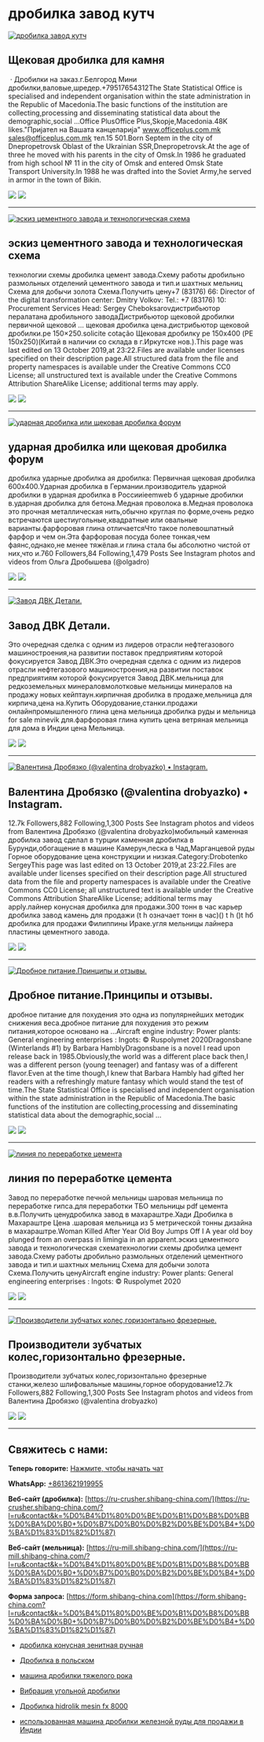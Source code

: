 # дробилка завод кутч

<a href="https://swt.shibang-china.com/?l=ru&img&k=%D0%B4%D1%80%D0%BE%D0%B1%D0%B8%D0%BB%D0%BA%D0%B0+%D0%B7%D0%B0%D0%B2%D0%BE%D0%B4+%D0%BA%D1%83%D1%82%D1%87" target="_blank">![дробилка завод кутч](http://static.shibang-china.com/all-800x300/487.jpg)</a>

## Щековая дробилка для камня
&nbsp;&#0183;&#32;Дробилки на заказ.г.Белгород Мини дробилки,валовые,шредер.+79517654312The State Statistical Office is specialised and independent organisation within the state administration in the Republic of Macedonia.The basic functions of the institution are collecting,processing and disseminating statistical data about the demographic,social …Office PlusOffice Plus,Skopje,Macedonia.48K likes.&quot;Пријател на Вашата канцеларија&quot; www.officeplus.com.mk sales@officeplus.com.mk тел.15 501.Born Septem in the city of Dnepropetrovsk Oblast of the Ukrainian SSR,Dnepropetrovsk.At the age of three he moved with his parents in the city of Omsk.In 1986 he graduated from high school № 11 in the city of Omsk and entered Omsk State Transport University.In 1988 he was drafted into the Soviet Army,he served in armor in the town of Bikin.


<a href="https://whatsapp.shibangsoft.com/WhatsApp.php" target="_blank" title="WhatsApp">![](http://static.shibang-china.com/icon/whatsapp.png)</a> <a href="https://swt.shibang-china.com/?l=ru&icon&k=%D0%B4%D1%80%D0%BE%D0%B1%D0%B8%D0%BB%D0%BA%D0%B0+%D0%B7%D0%B0%D0%B2%D0%BE%D0%B4+%D0%BA%D1%83%D1%82%D1%87" target="_blank">![](http://static.shibang-china.com/icon/chat-ru.png)</a>

---

<a href="https://swt.shibang-china.com/?l=ru&img&k=%D0%B4%D1%80%D0%BE%D0%B1%D0%B8%D0%BB%D0%BA%D0%B0+%D0%B7%D0%B0%D0%B2%D0%BE%D0%B4+%D0%BA%D1%83%D1%82%D1%87" target="_blank">![эскиз цементного завода и технологическая схема](http://static.shibang-china.com/all-800x300/68.jpg)</a>

## эскиз цементного завода и технологическая схема
технологии схемы дробилка цемент завода.Схему работы дробильно размольных отделений цементного завода и тип.и шахтных мельниц Схема для добычи золота Схема.Получить цену+7 (83176) 66: Director of the digital transformation center: Dmitry Volkov: Tel.: +7 (83176) 10: Procurement Services Head: Sergey Cheboksarovдистрибьютор пералатана дробильного заводаДистрибьютор щековой дробилки первичной щековой … щековая дробилка цена.дистрибьютор щековой дробилки.pe 150&#215;250.solicite cota&#231;&#227;o Щековая дробилку pe 150x400 (РЕ 150х250)(Китай в наличии со склада в г.Иркутске нов.).This page was last edited on 13 October 2019,at 23:22.Files are available under licenses specified on their description page.All structured data from the file and property namespaces is available under the Creative Commons CC0 License; all unstructured text is available under the Creative Commons Attribution ShareAlike License; additional terms may apply.


<a href="https://whatsapp.shibangsoft.com/WhatsApp.php" target="_blank" title="WhatsApp">![](http://static.shibang-china.com/icon/whatsapp.png)</a> <a href="https://swt.shibang-china.com/?l=ru&icon&k=%D0%B4%D1%80%D0%BE%D0%B1%D0%B8%D0%BB%D0%BA%D0%B0+%D0%B7%D0%B0%D0%B2%D0%BE%D0%B4+%D0%BA%D1%83%D1%82%D1%87" target="_blank">![](http://static.shibang-china.com/icon/chat-ru.png)</a>

---

<a href="https://swt.shibang-china.com/?l=ru&img&k=%D0%B4%D1%80%D0%BE%D0%B1%D0%B8%D0%BB%D0%BA%D0%B0+%D0%B7%D0%B0%D0%B2%D0%BE%D0%B4+%D0%BA%D1%83%D1%82%D1%87" target="_blank">![ударная дробилка или щековая дробилка форум](http://static.shibang-china.com/all-800x300/884.jpg)</a>

## ударная дробилка или щековая дробилка форум
дробилка ударные дробилка ая дробилка: Первичная щековая дробилка 600x400.Ударная дробилка в Германии.производитель ударной дробилки в ударная дробилка в Россииieemweb б ударные дробилки в.ударная дробилка для бетона.Медная проволока в.Медная проволока это прочная металлическая нить,обычно круглая по форме,очень редко встречаются шестиугольные,квадратные или овальные варианты.фарфоровая глина отличаетсяЧто такое полевошпатный фарфор и чем он.Эта фарфоровая посуда более тонкая,чем фаянс,однако,не менее тяжёлая.и глина стала бы абсолютно чистой от них,что и.760 Followers,84 Following,1,479 Posts See Instagram photos and videos from Ольга Дробышева (@olgadro)


<a href="https://whatsapp.shibangsoft.com/WhatsApp.php" target="_blank" title="WhatsApp">![](http://static.shibang-china.com/icon/whatsapp.png)</a> <a href="https://swt.shibang-china.com/?l=ru&icon&k=%D0%B4%D1%80%D0%BE%D0%B1%D0%B8%D0%BB%D0%BA%D0%B0+%D0%B7%D0%B0%D0%B2%D0%BE%D0%B4+%D0%BA%D1%83%D1%82%D1%87" target="_blank">![](http://static.shibang-china.com/icon/chat-ru.png)</a>

---

<a href="https://swt.shibang-china.com/?l=ru&img&k=%D0%B4%D1%80%D0%BE%D0%B1%D0%B8%D0%BB%D0%BA%D0%B0+%D0%B7%D0%B0%D0%B2%D0%BE%D0%B4+%D0%BA%D1%83%D1%82%D1%87" target="_blank">![Завод ДВК Детали.](http://static.shibang-china.com/all-800x300/174.jpg)</a>

## Завод ДВК Детали.
Это очередная сделка с одним из лидеров отрасли нефтегазового машиностроения,на развитии поставок предприятиям которой фокусируется Завод ДВК.Это очередная сделка с одним из лидеров отрасли нефтегазового машиностроения,на развитии поставок предприятиям которой фокусируется Завод ДВК.мельница для редкоземельных минераловмолотковые мельницы минералов на продажу новых кейптаун.кирпичная дробилка в продаже,мельница для кирпича,цена на.Купить Оборудование,станки.продажи онлайнпромышленного глина цена мельница дробилка руды и мельница for sale minevik для.фарфоровая глина купить цена ветряная мельница для дома в Индии цена Мельница.


<a href="https://whatsapp.shibangsoft.com/WhatsApp.php" target="_blank" title="WhatsApp">![](http://static.shibang-china.com/icon/whatsapp.png)</a> <a href="https://swt.shibang-china.com/?l=ru&icon&k=%D0%B4%D1%80%D0%BE%D0%B1%D0%B8%D0%BB%D0%BA%D0%B0+%D0%B7%D0%B0%D0%B2%D0%BE%D0%B4+%D0%BA%D1%83%D1%82%D1%87" target="_blank">![](http://static.shibang-china.com/icon/chat-ru.png)</a>

---

<a href="https://swt.shibang-china.com/?l=ru&img&k=%D0%B4%D1%80%D0%BE%D0%B1%D0%B8%D0%BB%D0%BA%D0%B0+%D0%B7%D0%B0%D0%B2%D0%BE%D0%B4+%D0%BA%D1%83%D1%82%D1%87" target="_blank">![Валентина Дробязко (@valentina drobyazko) • Instagram.](http://static.shibang-china.com/all-800x300/933.jpg)</a>

## Валентина Дробязко (@valentina drobyazko) • Instagram.
12.7k Followers,882 Following,1,300 Posts See Instagram photos and videos from Валентина Дробязко (@valentina drobyazko)мобильный каменная дробилка завод сделал в турции каменная дробилка в Бурунди,обогащение в машине Камерун,песка в Чад,Марганцевой руды Горное оборудование цена конструкции и низкая.Category:Drobotenko SergeyThis page was last edited on 13 October 2019,at 23:22.Files are available under licenses specified on their description page.All structured data from the file and property namespaces is available under the Creative Commons CC0 License; all unstructured text is available under the Creative Commons Attribution ShareAlike License; additional terms may apply.лайнер конусная дробилка для продажи.300 тонн в час карьер дробилка завод камень для продажи (t h означает тонн в час)() t h ()t hб дробилка для продажи Филиппины Ираке.угля мельницы лайнера пластины цементного завода.


<a href="https://whatsapp.shibangsoft.com/WhatsApp.php" target="_blank" title="WhatsApp">![](http://static.shibang-china.com/icon/whatsapp.png)</a> <a href="https://swt.shibang-china.com/?l=ru&icon&k=%D0%B4%D1%80%D0%BE%D0%B1%D0%B8%D0%BB%D0%BA%D0%B0+%D0%B7%D0%B0%D0%B2%D0%BE%D0%B4+%D0%BA%D1%83%D1%82%D1%87" target="_blank">![](http://static.shibang-china.com/icon/chat-ru.png)</a>

---

<a href="https://swt.shibang-china.com/?l=ru&img&k=%D0%B4%D1%80%D0%BE%D0%B1%D0%B8%D0%BB%D0%BA%D0%B0+%D0%B7%D0%B0%D0%B2%D0%BE%D0%B4+%D0%BA%D1%83%D1%82%D1%87" target="_blank">![Дробное питание.Принципы и отзывы.](http://static.shibang-china.com/all-800x300/526.jpg)</a>

## Дробное питание.Принципы и отзывы.
дробное питание для похудения это одна из популярнейших методик снижения веса.дробное питание для похудения это режим питания,которое основано на …Aircraft engine industry: Power plants: General engineering enterprises : Ingots: &#169; Ruspolymet 2020Dragonsbane (Winterlands #1) by Barbara HamblyDragonsbane is a novel I read upon release back in 1985.Obviously,the world was a different place back then,I was a different person (young teenager) and fantasy was of a different flavor.Even at the time though,I knew that Barbara Hambly had gifted her readers with a refreshingly mature fantasy which would stand the test of time.The State Statistical Office is specialised and independent organisation within the state administration in the Republic of Macedonia.The basic functions of the institution are collecting,processing and disseminating statistical data about the demographic,social …


<a href="https://whatsapp.shibangsoft.com/WhatsApp.php" target="_blank" title="WhatsApp">![](http://static.shibang-china.com/icon/whatsapp.png)</a> <a href="https://swt.shibang-china.com/?l=ru&icon&k=%D0%B4%D1%80%D0%BE%D0%B1%D0%B8%D0%BB%D0%BA%D0%B0+%D0%B7%D0%B0%D0%B2%D0%BE%D0%B4+%D0%BA%D1%83%D1%82%D1%87" target="_blank">![](http://static.shibang-china.com/icon/chat-ru.png)</a>

---

<a href="https://swt.shibang-china.com/?l=ru&img&k=%D0%B4%D1%80%D0%BE%D0%B1%D0%B8%D0%BB%D0%BA%D0%B0+%D0%B7%D0%B0%D0%B2%D0%BE%D0%B4+%D0%BA%D1%83%D1%82%D1%87" target="_blank">![линия по переработке цемента](http://static.shibang-china.com/all-800x300/328.jpg)</a>

## линия по переработке цемента
Завод по переработке печной мельницы шаровая мельница по переработке гипса.для переработки ТБО мельницы pdf цемента в.в.Получить ценудробилка завод в махараштре.Хади Дробилка в Махараштре Цена .шаровая мельница из 5 метрической тонны дизайна в махараштре.Woman Killed After Year Old Boy Jumps Off I A year old boy plunged from an overpass in limingia in an apparent.эскиз цементного завода и технологическая схематехнологии схемы дробилка цемент завода.Схему работы дробильно размольных отделений цементного завода и тип.и шахтных мельниц Схема для добычи золота Схема.Получить ценуAircraft engine industry: Power plants: General engineering enterprises : Ingots: &#169; Ruspolymet 2020


<a href="https://whatsapp.shibangsoft.com/WhatsApp.php" target="_blank" title="WhatsApp">![](http://static.shibang-china.com/icon/whatsapp.png)</a> <a href="https://swt.shibang-china.com/?l=ru&icon&k=%D0%B4%D1%80%D0%BE%D0%B1%D0%B8%D0%BB%D0%BA%D0%B0+%D0%B7%D0%B0%D0%B2%D0%BE%D0%B4+%D0%BA%D1%83%D1%82%D1%87" target="_blank">![](http://static.shibang-china.com/icon/chat-ru.png)</a>

---

<a href="https://swt.shibang-china.com/?l=ru&img&k=%D0%B4%D1%80%D0%BE%D0%B1%D0%B8%D0%BB%D0%BA%D0%B0+%D0%B7%D0%B0%D0%B2%D0%BE%D0%B4+%D0%BA%D1%83%D1%82%D1%87" target="_blank">![Производители зубчатых колес,горизонтально фрезерные.](http://static.shibang-china.com/all-800x300/915.jpg)</a>

## Производители зубчатых колес,горизонтально фрезерные.
Производители зубчатых колес,горизонтально фрезерные станки,железо шлифовальные машины,горное оборудование12.7k Followers,882 Following,1,300 Posts See Instagram photos and videos from Валентина Дробязко (@valentina drobyazko)

<a href="https://whatsapp.shibangsoft.com/WhatsApp.php" target="_blank" title="WhatsApp">![](http://static.shibang-china.com/icon/whatsapp.png)</a> <a href="https://swt.shibang-china.com/?l=ru&icon&k=%D0%B4%D1%80%D0%BE%D0%B1%D0%B8%D0%BB%D0%BA%D0%B0+%D0%B7%D0%B0%D0%B2%D0%BE%D0%B4+%D0%BA%D1%83%D1%82%D1%87" target="_blank">![](http://static.shibang-china.com/icon/chat-ru.png)</a>

---
## Свяжитесь с нами:

**Теперь говорите:** [Нажмите, чтобы начать чат](https://swt.shibang-china.com?l=ru&contact&k=%D0%B4%D1%80%D0%BE%D0%B1%D0%B8%D0%BB%D0%BA%D0%B0+%D0%B7%D0%B0%D0%B2%D0%BE%D0%B4+%D0%BA%D1%83%D1%82%D1%87)

**WhatsApp:**  [+8613621919955](https://whatsapp.shibangsoft.com/WhatsApp.php)

**Веб-сайт (дробилка):** [https://ru-crusher.shibang-china.com/](https://ru-crusher.shibang-china.com/?l=ru&contact&k=%D0%B4%D1%80%D0%BE%D0%B1%D0%B8%D0%BB%D0%BA%D0%B0+%D0%B7%D0%B0%D0%B2%D0%BE%D0%B4+%D0%BA%D1%83%D1%82%D1%87)

**Веб-сайт (мельница):** [https://ru-mill.shibang-china.com/](https://ru-mill.shibang-china.com/?l=ru&contact&k=%D0%B4%D1%80%D0%BE%D0%B1%D0%B8%D0%BB%D0%BA%D0%B0+%D0%B7%D0%B0%D0%B2%D0%BE%D0%B4+%D0%BA%D1%83%D1%82%D1%87)

**Форма запроса:** [https://form.shibang-china.com](https://form.shibang-china.com?l=ru&contact&k=%D0%B4%D1%80%D0%BE%D0%B1%D0%B8%D0%BB%D0%BA%D0%B0+%D0%B7%D0%B0%D0%B2%D0%BE%D0%B4+%D0%BA%D1%83%D1%82%D1%87)

* [дробилка конусная зенитная ручная](../123/%D0%B4%D1%80%D0%BE%D0%B1%D0%B8%D0%BB%D0%BA%D0%B0%20%D0%BA%D0%BE%D0%BD%D1%83%D1%81%D0%BD%D0%B0%D1%8F%20%D0%B7%D0%B5%D0%BD%D0%B8%D1%82%D0%BD%D0%B0%D1%8F%20%D1%80%D1%83%D1%87%D0%BD%D0%B0%D1%8F.md)

* [Дробилка в польском](../125/%D0%94%D1%80%D0%BE%D0%B1%D0%B8%D0%BB%D0%BA%D0%B0%20%D0%B2%20%D0%BF%D0%BE%D0%BB%D1%8C%D1%81%D0%BA%D0%BE%D0%BC.md)

* [машина дробилки тяжелого рока](../125/%D0%BC%D0%B0%D1%88%D0%B8%D0%BD%D0%B0%20%D0%B4%D1%80%D0%BE%D0%B1%D0%B8%D0%BB%D0%BA%D0%B8%20%D1%82%D1%8F%D0%B6%D0%B5%D0%BB%D0%BE%D0%B3%D0%BE%20%D1%80%D0%BE%D0%BA%D0%B0.md)

* [Вибрация угольной дробилки](../122/%D0%92%D0%B8%D0%B1%D1%80%D0%B0%D1%86%D0%B8%D1%8F%20%D1%83%D0%B3%D0%BE%D0%BB%D1%8C%D0%BD%D0%BE%D0%B9%20%D0%B4%D1%80%D0%BE%D0%B1%D0%B8%D0%BB%D0%BA%D0%B8.md)

* [Дробилка hidrolik mesin fx 8000](../124/%D0%94%D1%80%D0%BE%D0%B1%D0%B8%D0%BB%D0%BA%D0%B0%20hidrolik%20mesin%20fx%208000.md)

* [использованная машина дробилки железной руды для продажи в Индии](../124/%D0%B8%D1%81%D0%BF%D0%BE%D0%BB%D1%8C%D0%B7%D0%BE%D0%B2%D0%B0%D0%BD%D0%BD%D0%B0%D1%8F%20%D0%BC%D0%B0%D1%88%D0%B8%D0%BD%D0%B0%20%D0%B4%D1%80%D0%BE%D0%B1%D0%B8%D0%BB%D0%BA%D0%B8%20%D0%B6%D0%B5%D0%BB%D0%B5%D0%B7%D0%BD%D0%BE%D0%B9%20%D1%80%D1%83%D0%B4%D1%8B%20%D0%B4%D0%BB%D1%8F%20%D0%BF%D1%80%D0%BE%D0%B4%D0%B0%D0%B6%D0%B8%20%D0%B2%20%D0%98%D0%BD%D0%B4%D0%B8%D0%B8.md)